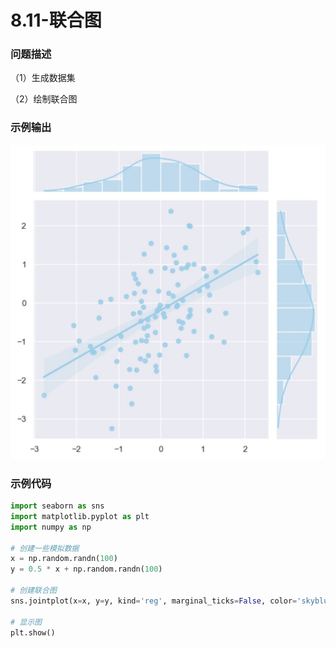 # 8.11-联合图

### 问题描述

（1）生成数据集

（2）绘制联合图

### 示例输出

<img src="https://github.com/jm199504/Python-Exercises/blob/master/8-%E7%BB%98%E5%88%B6%E5%9B%BE%E8%A1%A8%EF%BC%88matplotlib%EF%BC%89/8.11-%E8%81%94%E5%90%88%E5%9B%BE/Figure_1.jpg?raw=true" style="zoom:80%;" />

### 示例代码

```python
import seaborn as sns
import matplotlib.pyplot as plt
import numpy as np

# 创建一些模拟数据
x = np.random.randn(100)
y = 0.5 * x + np.random.randn(100)

# 创建联合图
sns.jointplot(x=x, y=y, kind='reg', marginal_ticks=False, color='skyblue')

# 显示图
plt.show()
```